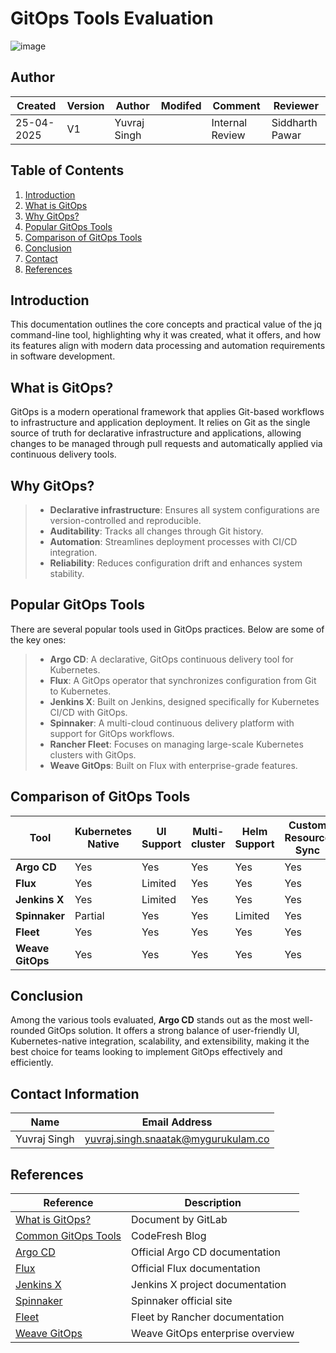 # GitOps Tools Evaluation

![image](https://github.com/user-attachments/assets/ae393b89-9659-4d8e-aa09-6fda19909b68)


## **Author**
| Created     | Version | Author        | Modifed | Comment           | Reviewer         |
|-------------|---------|---------------|-------|------------|------------------|
| 25-04-2025  | V1      | Yuvraj Singh |  | Internal Review   | Siddharth Pawar  |
## **Table of Contents**
1. [Introduction](#introduction)
2. [What is GitOps](#what-is-gitops)
3. [Why GitOps?](#why-gitops)
4. [Popular GitOps Tools](popular-gitops-tools)
5. [Comparison of GitOps Tools](comparison-of-gitops-tools)
6. [Conclusion](#conclusion)
7. [Contact](#contact)
8. [References](#references)


## Introduction

This documentation outlines the core concepts and practical value of the jq command-line tool, highlighting why it was created, what it offers, and how its features align with modern data processing and automation requirements in software development.

## What is GitOps?

GitOps is a modern operational framework that applies Git-based workflows to infrastructure and application deployment. It relies on Git as the single source of truth for declarative infrastructure and applications, allowing changes to be managed through pull requests and automatically applied via continuous delivery tools.

## Why GitOps?

> - **Declarative infrastructure**: Ensures all system configurations are version-controlled and reproducible.
> - **Auditability**: Tracks all changes through Git history.
> - **Automation**: Streamlines deployment processes with CI/CD integration.
> - **Reliability**: Reduces configuration drift and enhances system stability.

## Popular GitOps Tools

There are several popular tools used in GitOps practices. Below are some of the key ones:

> - **Argo CD**: A declarative, GitOps continuous delivery tool for Kubernetes.
> - **Flux**: A GitOps operator that synchronizes configuration from Git to Kubernetes.
> - **Jenkins X**: Built on Jenkins, designed specifically for Kubernetes CI/CD with GitOps.
> - **Spinnaker**: A multi-cloud continuous delivery platform with support for GitOps workflows.
> - **Rancher Fleet**: Focuses on managing large-scale Kubernetes clusters with GitOps.
> - **Weave GitOps**: Built on Flux with enterprise-grade features.

## Comparison of GitOps Tools

| Tool           | Kubernetes Native | UI Support | Multi-cluster | Helm Support | Custom Resource Sync | Scalability | Ease of Use |
|----------------|-------------------|-------------|----------------|---------------|-----------------------|--------------|-------------|
| **Argo CD**     | Yes               | Yes         | Yes            | Yes           | Yes                   | High         | Easy        |
| **Flux**        | Yes               | Limited     | Yes            | Yes           | Yes                   | High         | Moderate    |
| **Jenkins X**   | Yes               | Limited     | Yes            | Yes           | Yes                   | Moderate     | Complex     |
| **Spinnaker**   | Partial           | Yes         | Yes            | Limited       | Yes                   | High         | Moderate    |
| **Fleet**       | Yes               | Yes         | Yes            | Yes           | Yes                   | Very High    | Moderate    |
| **Weave GitOps**| Yes               | Yes         | Yes            | Yes           | Yes                   | High         | Easy        |

## Conclusion

Among the various tools evaluated, **Argo CD** stands out as the most well-rounded GitOps solution. It offers a strong balance of user-friendly UI, Kubernetes-native integration, scalability, and extensibility, making it the best choice for teams looking to implement GitOps effectively and efficiently.

## Contact Information
| Name         | Email Address                                 |
|--------------|-----------------------------------------------|
| Yuvraj Singh | yuvraj.singh.snaatak@mygurukulam.co           |

## References

| Reference | Description |
|----------|-------------|
|[What is GitOps?](https://about.gitlab.com/topics/gitops/)| Document by GitLab |
|[Common GitOps Tools](https://codefresh.io/learn/gitops/gitops-tools-6-tools-you-need-to-know/)| CodeFresh Blog |
| [Argo CD](https://argo-cd.readthedocs.io/en/stable/) | Official Argo CD documentation |
| [Flux](https://fluxcd.io/) | Official Flux documentation |
| [Jenkins X](https://www.jenkins.io/projects/jenkins-x/) | Jenkins X project documentation |
| [Spinnaker](https://spinnaker.io/) | Spinnaker official site |
| [Fleet](https://fleet.rancher.io/) | Fleet by Rancher documentation |
| [Weave GitOps](https://www.weave.works/product/gitops/) | Weave GitOps enterprise overview |
